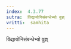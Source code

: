 ```yaml
---
index:  4.3.77
sutra:  विद्यायोनिसंबन्धेभ्यो वुज्ञ्
vritti:  samhita 
---
```


विद्यायोनिसंबन्धेभ्यो वुज्ञ्

